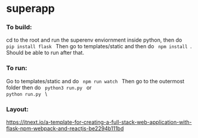 # superapp

### To build:

cd to the root and run the superenv enviornment inside python, then do <code> pip install flask </code>
Then go to templates/static and then do <code> npm install </code>.
Should be able to run after that.

### To run:

Go to templates/static and do <code> npm run watch </code>
Then go to the outermost folder then do <code> python3 run.py </code> or <code> python run.py </code> \

### Layout: 

https://itnext.io/a-template-for-creating-a-full-stack-web-application-with-flask-npm-webpack-and-reactjs-be2294b111bd
